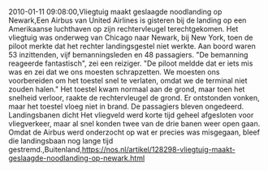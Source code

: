 2010-01-11 09:08:00,Vliegtuig maakt geslaagde noodlanding op Newark,Een Airbus van United Airlines is gisteren bij de landing op een Amerikaanse luchthaven op zijn rechtervleugel terechtgekomen. Het vliegtuig was onderweg van Chicago naar Newark, bij New York, toen de piloot merkte dat het rechter landingsgestel niet werkte. Aan boord waren 53 inzittenden, vijf bemanningsleden en 48 passagiers. "De bemanning reageerde fantastisch", zei een reiziger. "De piloot meldde dat er iets mis was en zei dat we ons moesten schrapzetten. We moesten ons voorbereiden om het toestel snel te verlaten, omdat we de terminal niet zouden halen." Het toestel kwam normaal aan de grond, maar toen het snelheid verloor, raakte de rechtervleugel de grond. Er ontstonden vonken, maar het toestel vloeg niet in brand. De passagiers bleven ongedeerd. Landingsbanen dicht Het vliegveld werd korte tijd geheel afgesloten voor vliegverkeer, maar al snel konden twee van de drie banen weer open gaan. Omdat de Airbus werd onderzocht op wat er precies was misgegaan, bleef die landingsbaan nog lange tijd gestremd.,Buitenland,https://nos.nl/artikel/128298-vliegtuig-maakt-geslaagde-noodlanding-op-newark.html